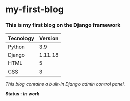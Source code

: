 # my-first-blog
### This is my first blog on the Django framework 

| Tecnology | Version |
|-----------|---------|
| Python    | 3.9     |
| Django    | 1.11.18 |
| HTML      | 5       |
| CSS       | 3       |



*This blog contains a built-in Django admin control panel.*

__Status :__ ___In work___
